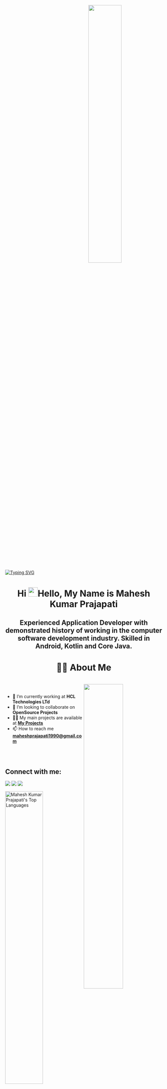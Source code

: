 <p align="center"><a href="#"><img style="margin-left:27%" width="46%" align="center" height="auto" src="https://thumbs.gfycat.com/SeriousJoyousAustraliancattledog-size_restricted.gif" height="175px"/></a></p>

[![Typing SVG](https://readme-typing-svg.herokuapp.com?font=Architects+Daughter&color=22EBF7&size=25&center=false&lines=Android+Application+Developer;with+8+years+experience)](https://git.io/typing-svg)

<h1 align="center">Hi <img src="https://raw.githubusercontent.com/MartinHeinz/MartinHeinz/master/wave.gif" width="30px">Hello, My Name is Mahesh Kumar Prajapati</h1>
<h2 align="center">Experienced Application Developer with demonstrated history of working in the computer software development industry. Skilled in Android, Kotlin and Core Java.</h2>




 <h1 align="center" > 🙋‍♂️ About Me </h1>


</br>

 <img  src="https://media.tenor.com/-UygBh3nnfEAAAAC/coding.gif" align="right" width="50%" /> 
<br/>


- 🔭 I’m currently working at **HCL Technologies LTd**
- 💞️  I’m looking to collaborate on **OpenSource Projects**
- 👨‍💻  My main projects are available at **[My Projects](https://www.linkedin.com/in/mahesh-kumar-prajapati-76a03847/details/projects/)**
- 📫 How to reach me **maheshprajapati1990@gmail.com**

<br/>

<br/>
   
## Connect with me:

<p align="center">

<a href = "https://www.linkedin.com/in/mahesh-kumar-prajapati-76a03847/"><img src="https://img.icons8.com/fluent/48/000000/linkedin.png"/></a>
<a href = "https://twitter.com/mahesh_kp90"><img src="https://img.icons8.com/fluent/48/000000/twitter.png"/></a>
<a href = "https://www.facebook.com/maheshknmiet"><img src="https://img.icons8.com/fluent/48/000000/facebook.png"/></a> 
</p>
    

<a href="https://github.com/MaheshKumarPrajapati/github-readme-stats" >
  <img   alt="Mahesh Kumar Prajapati's Top Languages" style="width:49%" src="https://github-readme-stats.vercel.app/api?username=MaheshKumarPrajapati&show_icons=true&count_private=true&theme=react&hide_border=true&bg_color=0D1117" />
  </a>
  
  <a href="https://github.com/MaheshKumarPrajapati/github-readme-stats">
  <img   alt="Mahesh Kumar Prajapati's Top Languages" style="width:49%"  src="https://github-readme-stats.vercel.app/api/top-langs/?username=MaheshKumarPrajapati&langs_count=8&count_private=true&layout=compact&theme=react&hide_border=true&bg_color=0D1117" />
  </a>
  
  
  
  
  #


[![trophy](https://github-profile-trophy.vercel.app/?username=MaheshKumarPrajapati)



#
<h1> 🚀 Languages, Tools and Technologies:</h1>


<div align="center"> 
    <a href="https://developer.android.com/" target="_blank"> <img src="https://img.icons8.com/color/48/000000/android-os.png"/> </a>
    <a href="https://docs.oracle.com/en/java/" target="_blank"> <img src="https://img.icons8.com/?size=48&id=13679&format=png"/> </a> 
    <a href="https://kotlinlang.org/docs/home.html" target="_blank"> <img src="https://img.icons8.com/color/48/000000/kotlin.png"/> </a> 
    <a href="https://developer.android.com/studio" target="_blank"> <img src="https://img.icons8.com/color/48/000000/android-studio.png"/> </a> 
    <a href="https://firebase.google.com/docs" target="_blank"> <img src="https://img.icons8.com/color/48/000000/firebase.png"/> </a>  
 <a href="https://dart.dev/guides" target="_blank"> <img src="https://img.icons8.com/color/48/000000/dart.png"/> </a> 
  <a href="https://flutter.dev/" target="_blank"> <img src="https://img.icons8.com/color/48/000000/flutter.png"/> </a> 
    <a href="https://postman.com" target="_blank"> <img src="https://www.vectorlogo.zone/logos/getpostman/getpostman-icon.svg" alt="postman" width="45" height="45"/> </a>   
    <a href="https://git-scm.com/" target="_blank"> <img src="https://img.icons8.com/color/48/000000/git.png"/> </a> 
    <a href="https://www.json.org/json-en.html"><img src="https://img.icons8.com/?size=48&id=114474&format=png"/></a>
  <a href="https://www.w3schools.com/xml/el_documentation.asp"><img src="https://img.icons8.com/?size=48&id=4GsEDk3O6ZBL&format=png"/></a>
  <a href="https://www.eclipse.org/downloads/packages/release/kepler/sr1/eclipse-ide-java-developers"><img src="https://img.icons8.com/?size=48&id=rPAHs7H1vriV&format=png"/></a>
   <a href="https://code.visualstudio.com/download"><img src="https://img.icons8.com/?size=48&id=0OQR1FYCuA9f&format=png"/></a>
  <a href="https://swagger.io/"><img src="https://img.icons8.com/?size=48&id=rdKV2dee9wxd&format=png"/></a>
</div>



<p align="center">
    <a href="https://github.com/MaheshKumarPrajapati/github-readme-streak-stats">
        <img title="🔥 Get streak stats for your profile at git.io/streak-stats" alt="Mahesh Kumar Prajapati's streak" src="https://github-readme-streak-stats.herokuapp.com/?user=MaheshKumarPrajapati&theme=black-ice&hide_border=true&stroke=0000&background=060A0CD0"/>
    </a>
</p>


<h1 align="center">Developed Live Applications: <img src="https://c.tenor.com/I5iY9Hj8YGQAAAAi/kroppa-digital.gif" height="50px" width="50px"/> </h1>


<div align="center" width="46%" > 
    <a href="https://play.google.com/store/apps/details?id=dk.geonote.android.taskmanager" target="_blank"> <img src="https://play-lh.googleusercontent.com/rSIN7QkCnjFemUAl-cO2pfnDsYYAGicMALYu0e8eAEcnQ_M2lquNnhYhFPIXF83bEw=w240-h480-rw"/> </a>
    <a href="https://play.google.com/store/apps/details?id=dk.borgertip.hillerod" target="_blank"> <img src="https://play-lh.googleusercontent.com/jkiZ1Cbal4fH7GHzjSp_ryv3t09Cicmw_wMdiuKnhitX2cGGkWeAevJ_vRDZUZa9yw=w240-h480-rw"/> </a> 
    <a href="https://play.google.com/store/apps/details?id=dk.geonote.android.v2pc" target="_blank"> <img src="https://play-lh.googleusercontent.com/ucyhF7bNbYEbfoQhGoMawuDGZhrNqZftFOv1MUyC7XGoYjvcVuQsLAza3gu1W6eWOw=w240-h480-rw"/> </a>
    <a href="https://play.google.com/store/apps/details?id=infoicon.calabria_uno" target="_blank"> <img src="https://play-lh.googleusercontent.com/wwSkQftBHR6NBwXPTzvD2akg3rEzo1KKlVDKfibWaFOoxpPx6h9JSf2Lq_CYK2wRBYs=w240-h480-rw"/> </a>
    <a href="https://play.google.com/store/apps/details?id=com.myviq" target="_blank"> <img src="https://play-lh.googleusercontent.com/H0ytMZ1U_m_6ymgYQeSyvEK1Wx-s0WmUzA8rcX8T-nGMZgQuqUmb0yUjSHwz4ykKpgE=w240-h480-rw"/> </a> 
    <a href="https://play.google.com/store/apps/details?id=com.yego.passenger" target="_blank"> <img src="https://play-lh.googleusercontent.com/KWU87_2Lir1SK48JqI2aY9MJLEhiJYqAnXVgX7YlmN-ph9NYBKLEz7yFcvI6gUWzEb_X=w240-h480-rw"/> </a> 
</div>
 


## ❤ Views and Followers

<a href="https://github.com/MaheshKumarPrajapati">
    <img src="https://komarev.com/ghpvc/?username=MaheshKumarPrajapati">
</a>
<a href="https://github.com/MaheshKumarPrajapati"><img src="https://img.shields.io/github/followers/MaheshKumarPrajapati?label=Followers&style=social" alt="GitHub Badge"></a>

